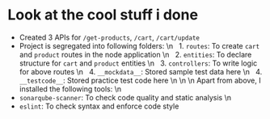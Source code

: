 # Look at the cool stuff i done
- Created 3 APIs for `/get-products`, `/cart`, `/cart/update`
- Project is segregated into following folders: \n
&nbsp; 1. `routes`: To create `cart` and `product` routes in the node application \n
&nbsp; 2. `entities`: To declare structure for `cart` and `product` entities \n
&nbsp; 3. `controllers`: To write logic for above routes \n
&nbsp; 4. `__mockdata__`: Stored sample test data here \n
&nbsp; 4. `__testcode__`: Stored practice test code here \n
\n \n
Apart from above, I installed the following tools: \n
- `sonarqube-scanner`: To check code quality and static analysis \n
- `eslint`: To check syntax and enforce code style
